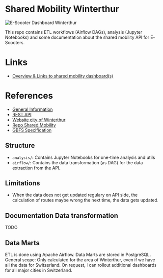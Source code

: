 # Shared Mobility Winterthur

![E-Scooter Dashboard Winterthur](https://bardos.dev/images/dashboard_overview.png)

This repo contains ETL workflows (Airflow DAGs), analysis (Jupyter Notebooks) and some documentation about the shared mobility API for E-Scooters.

# Links
* [Overview & Links to shared mobility dashboard(s)](dashboard_overview.png)

# References
* [General Information](https://opendata.swiss/de/dataset/standorte-und-verfugbarkeit-von-shared-mobility-angeboten)
* [REST API](https://api.sharedmobility.ch/documentation)
* [Website city of Winterthur](https://api.sharedmobility.ch/documentation)
* [Repo Shared Mobility](https://github.com/SFOE/sharedmobility)
* [GBFS Specification](https://github.com/MobilityData/gbfs)

## Structure
* `analysis/`: Contains Jupyter Notebooks for one-time analysis and utils
* `airflow/`: Contains the data transformation (as DAG) for the data extraction from the API.

## Limitations
* When the data does not get updated regulary on API side, the calculation of routes maybe wrong the next time, the data gets updated.

## Documentation Data transformation
TODO

## Data Marts
ETL is done using Apache Airflow. Data Marts are stored in PostgreSQL.
General scope: Only calculated for the area of Winterthur, even if we have all the data for Switzerland. On request, I can rollout additional dashboards for all major cities in Switzerland.

